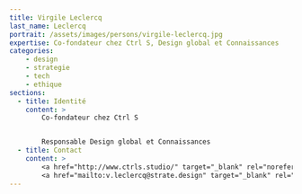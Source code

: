 ```yaml
---
title: Virgile Leclercq
last_name: Leclercq
portrait: /assets/images/persons/virgile-leclercq.jpg
expertise: Co-fondateur chez Ctrl S, Design global et Connaissances
categories:
    - design
    - strategie
    - tech
    - ethique
sections:
  - title: Identité
    content: >
        Co-fondateur chez Ctrl S


        Responsable Design global et Connaissances
  - title: Contact
    content: >
        <a href="http://www.ctrls.studio/" target="_blank" rel="noreferrer">Site</a> –
        <a href="mailto:v.leclercq@strate.design" target="_blank" rel="noreferrer">Mail</a>
---
```

